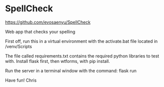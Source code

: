# SpellCheck
https://github.com/evosaenyu/SpellCheck

Web app that checks your spelling

First off, run this in a virtual environment with the activate.bat file located in /venv/Scripts

The file called requirements.txt contains the required python libraries to test with.
Install flask first, then wtforms, with pip install.

Run the server in a terminal window with the command:
flask run

Have fun!
Chris
